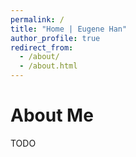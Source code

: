 ```yaml
---
permalink: /
title: "Home | Eugene Han"
author_profile: true
redirect_from: 
  - /about/
  - /about.html
---
```


About Me
======

TODO
